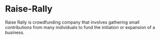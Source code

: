# Raise-Rally
Raise Rally is crowdfunding company that involves gathering small contributions from many individuals to fund the initiation or expansion of a business. 
